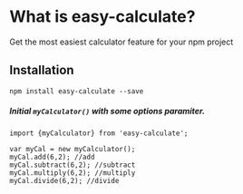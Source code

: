 # What is easy-calculate? #
Get the most easiest calculator feature for your npm project

## Installation
`npm install easy-calculate --save`

##### Initial `myCalculator()` with some options paramiter. #####
```
import {myCalculator} from 'easy-calculate';

var myCal = new myCalculator();
myCal.add(6,2); //add
myCal.subtract(6,2); //subtract
myCal.multiply(6,2); //multiply
myCal.divide(6,2); //divide
```